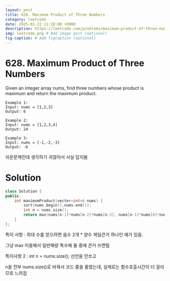 ```yaml
---
layout: post
title: 628. Maximum Product of Three Numbers
category: leetcode
date: 2025-01-22 11:18:00 +0900
description: https://leetcode.com/problems/maximum-product-of-three-numbers/description/?envType=company&envId=google&favoriteSlug=google-thirty-days
img: leetcode.png # Add image post (optional)
fig-caption: # Add figcaption (optional)
---
```



# 628. Maximum Product of Three Numbers

Given an integer array nums, find three numbers whose product is maximum and return the maximum product.

 
```
Example 1:
Input: nums = [1,2,3]
Output: 6
```

```
Example 2:
Input: nums = [1,2,3,4]
Output: 24
```

```
Example 3:
Input: nums = [-1,-2,-3]
Output: -6
```

쉬운문제인데 생각하기 귀찮아서 사실 답지봄

# Solution 

```cpp
class Solution {
public:
    int maximumProduct(vector<int>& nums) {
        sort(nums.begin(),nums.end());
        int n = nums.size();
        return max(nums[n-1]*nums[n-2]*nums[n-3], nums[n-1]*nums[0]*nums[1]);
    }
};
```

특이 사항 : 최대 수를 얻으려면 음수 2개 * 양수 제일큰거 하나인 예가 있음.

그냥 max 이용해서 일반해랑 특수해 둘 중에 큰거 쓰면됨

특이사항 2 : int n = nums.size(); 선언을 안쓰고 

n을 전부 nums.size()로 바꿔서 코드 줄을 줄였는데, 실제로는 함수호출시간이 더 걸리므로 느려짐

